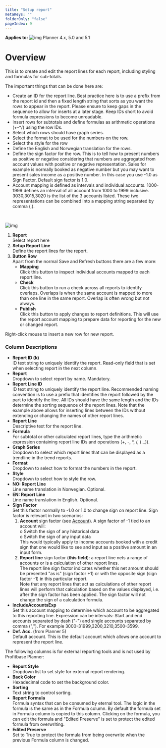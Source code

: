 ```yaml
---
title: "Setup report"
metaKeys: ""
folderOnly: "false"
pageIndex: 9
---
```


**Applies to:** ![img](https://profitbasedocs.blob.core.windows.net/icons/yes-icon.png) Planner 4.x, 5.0 and 5.1

# Overview
This is to create and edit the report lines for each report, including styling and formulas for sub-totals.

The important things that can be done here are:
- Create an ID for the report line. Best practice here is to use a prefix from the report id and then a fixed length string that sorts as you want the rows to appear in the report. Please ensure to keep gaps in the sequence to allow for inserts at a later stage. Keep IDs short to avoid formula expressions to become unreadable.
- Insert rows for subtotals and define formulas as arithmetic operations (+-*/) using the row IDs.
- Select which rows should have graph series.
- Select the format to be used for the numbers on the row.
- Select the style for the row
- Define the English and Norwegian translation for the rows.
- Define the sign factor for the row. This is to tell how to present numbers as positive or negative considering that numbers are aggregated from account values with positive or negative representation. Sales for example is normally booked as negative number but you may want to present sales income as a positive number. In this case you use -1.0 as Sign Factor. Default sign factor is 1.0.
- Account mapping is defined as intervals and individual accounts. 1000-1999 defines an interval of all account from 1000 to 1999 inclusive. 3030,3015,3020 is the list of the 3 accounts listed. These two representations can be combined into a mapping string separated by comma (,).
<br/>

![img](https://profitbasedocs.blob.core.windows.net/enduserhelp/images/report-setup-setup-report.JPG)

1. **Report**<br/>
Select report here
2. **Setup Report Line**<br/>
Define the report lines for the report.
3. **Button Row**<br/>
Apart from the normal Save and Refresh buttons there are a few more:
   - **Mapping**<br/>
   Click this button to inspect individual accounts mapped to each report line.
   - **Check**<br/>
   Click this button to run a check across all reports to identify overlaps. Overlaps is when the same account is mapped to more than one line in the same report. Overlap is often wrong but not always.
   - **Publish**<br/>
   Click this button to apply changes to report definitions. This will use the report account mapping to prepare data for reporting for the new or changed report.

Right-click mouse to insert a new row for new report.
<br/>

### Column Descriptions

- **Report ID (k)**<br/>
ID text string to uniquely identify the report. Read-only field that is set when selecting report in the next column.
- **Report**<br/>
Dropdown to select report by name. Mandatory.
- **Report Line ID**<br/>
ID text string to uniquely identify the report line. Recommended naming convention is to use a prefix that identifies the report followed by the part to identify the line. All IDs should have the same length and the IDs determine the sorting sequence of the report lines. Note that the example above allows for inserting lines between the IDs without extending or changing the names of other report lines.
- **Report Line**<br/>
Descriptive text for the report line.
- **Formula**<br/>
For subtotal or other calculated report lines, type the arithmetic expression containing report line IDs and operations (+, -, *, /, (...)).
- **Graph Series**<br/>
Dropdown to select which report lines that can be displayed as a trendline in the trend reports.
- **Format**<br/>
Dropdown to select how to format the numbers in the report.
- **Style**<br/>
Dropdown to select how to style the row.
- **NO: Report Line**<br/>
Line name translation in Norwegian. Optional.
- **EN: Report Line**<br/>
Line name translation in English. Optional.
- **Sign Factor**<br/>
Set this factor normally to -1.0 or 1.0 to change sign on report line.
Sign factor is relevant in two scenarios:<br/>
   1.	**Account** sign factor (see [Account](../dimensions-and-currency-exchange-rates/account.md)). A sign factor of -1 tied to an account will:<br/>
   o	Switch the sign of any historical data<br/>
   o	Switch the sign of any input data<br/>
   This would typically apply to income accounts booked with a credit sign that one would like to see and input as a positive amount in an input form.<br/>
   2.	**Report line** sign factor (**this field**): a report line nets a range of accounts or is a calculation of other report lines.<br/>
   The report line sign factor indicates whether this net amount should be presented "as is" (sign factor +1) or with the opposite sign (sign factor -1) in this particular report.<br/>
   Note that any report lines that act as calculations of other report lines will perform that calculation based on the values displayed, i.e. after the sign factor has been applied. The sign factor will not change the sign of a calculation formula.<br/>
- **IncludeAccountsExp**<br/>
Set this account mapping to determine which account to be aggregated to this reporting line. Expression can be intervals: Start and end accounts separated by dash ("-") and single accounts separated by comma (","). For example 3000-31999,3200,3210,3500-3599.<br/>
- **Def. Acc.** (from Planner 5)<br/>
Default account. This is the default account which allows one account to represent the report line. <br/>

The following columns is for external reporting tools and is not used by Profitbase Planner:

- **Report Style**<br/>
Dropdown list to set style for external report rendering.
- **Back Color**<br/>
Hexadecimal code to set the background color.
- **Sorting**<br/>
Text string to control sorting.
- **Report Formula**<br/>
Formula syntax that can be consumed by eternal tool. The logic in the formula is the same as in the Formula column. By default the formula set in Formula column is copied to this column. Clicking on the formula, you can edit the formula and "Edited Preserve" is set to protect the edited formula from overwriting.
- **Edited Preserve**<br/>
Set to True to protect the formula from being overwrite when the previous Formula column is changed.

